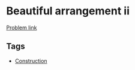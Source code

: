 # Beautiful arrangement ii

[Problem link](https://leetcode.com/problems/beautiful-arrangement-ii)

## Tags

* [Construction](/README.md#Construction)

